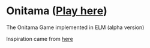 # Onitama ([Play here](app/index.html))
The Onitama Game implemented in ELM (alpha version)

Inspiration came from [here](http://onitama.lannysport.net/)
